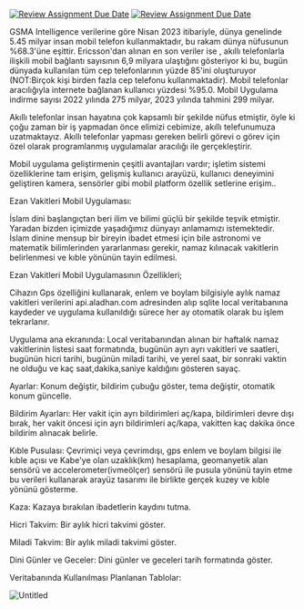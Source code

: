 [![Review Assignment Due Date](https://classroom.github.com/assets/deadline-readme-button-24ddc0f5d75046c5622901739e7c5dd533143b0c8e959d652212380cedb1ea36.svg)](https://classroom.github.com/a/uelKf0-p)
[![Review Assignment Due Date](https://classroom.github.com/assets/deadline-readme-button-8d59dc4de5201274e310e4c54b9627a8934c3b88527886e3b421487c677d23eb.svg)](https://classroom.github.com/a/uelKf0-p)

GSMA Intelligence verilerine göre Nisan 2023 itibariyle, dünya genelinde 5.45 milyar insan mobil telefon kullanmaktadır, bu rakam dünya nüfusunun %68.3'üne eşittir. Ericsson'dan alınan en son veriler ise , akıllı telefonlarla ilişkili mobil bağlantı sayısının 6,9 milyara ulaştığını gösteriyor ki bu, bugün dünyada kullanılan tüm cep telefonlarının yüzde 85'ini oluşturuyor (NOT:Birçok kişi birden fazla cep telefonu kullanmaktadir). 
Mobil telefonlar aracılığıyla internete bağlanan kullanıcı yüzdesi %95.0.
Mobil Uygulama indirme sayısı 2022 yılında 275 milyar, 2023 yılında tahmini 299 milyar.

Akıllı telefonlar insan hayatına çok kapsamlı bir şekilde nüfus etmiştir, öyle ki çoğu zaman bir iş yapmadan önce elimizi cebimize, akıllı telefunumuza uzatmaktayız. Akıllı telefonlar yapması gereken belirli görevi o görev için özel olarak programlanmış uygulamalar aracılığı ile gerçekleştirir.

Mobil uygulama geliştirmenin çeşitli avantajları vardır; işletim sistemi özelliklerine tam erişim, gelişmiş kullanıcı arayüzü, kullanıcı deneyimini geliştiren kamera, sensörler gibi mobil platform özellik setlerine erişim..

Ezan Vakitleri Mobil Uygulaması:

İslam dini başlangıçtan beri ilim ve bilimi güçlü bir şekilde teşvik etmiştir. Yaradan bizden içimizde yaşadığımız dünyayı anlamamızı istemektedir. İslam dinine mensup bir bireyin ibadet etmesi için bile astronomi ve matematik bilimlerinden yararlanması gerekir, namaz kılınacak vakitlerin belirlenmesi ve kıble yönünün tayin edilmesi.

Ezan Vakitleri Mobil Uygulamasının Özellikleri;

Cihazın Gps özelliğini kullanarak, enlem ve boylam bilgisiyle aylık namaz vakitleri verilerini api.aladhan.com adresinden alıp sqlite local veritabanına kaydeder ve uygulama kullanıldığı sürece her ay otomatik olarak bu işlem tekrarlanır.

Uygulama ana ekranında: Local veritabanından alınan bir haftalık namaz vakitlerinin listesi saat formatında, bugünün ayrı ayrı vakitleri ve saatleri, bugünün hicri tarihi, bugünün miladi tarihi, ve yerel saat, bir sonraki vaktin ne olduğu ve kaç saat,dakika,saniye kaldığını gösteren sayaç.

Ayarlar: Konum değiştir, bildirim çubuğu göster, tema değiştir, otomatik konum güncelle.

Bildirim Ayarları: Her vakit için ayrı bildirimleri aç/kapa, bildirimleri devre dışı bırak, her vakit öncesi için ayrı bildirimleri aç/kapa, vakitten kaç dakika önce bildirim alınacak belirle.

Kıble Pusulası: Çevrimiçi veya çevrimdışı, gps enlem ve boylam bilgisi ile kıble açısı ve Kabe'ye olan uzaklık(km) hesaplama, geomanyetik alan sensörü ve accelerometer(ivmeölçer) sensörü ile pusula yönünü tayin etme bu verileri kullanarak arayüz tasarımı ile birlikte gerçek kuzey ve kıble yönünü gösterme.

Kaza: Kazaya bırakılan ibadetlerin kaydını tutma.

Hicri Takvim: Bir aylık hicri takvimi göster.

Miladi Takvim: Bir aylık miladi takvimi göster.

Dini Günler ve Geceler: Dini günler ve geceleri tarih formatında göster.


Veritabanında Kullanılması Planlanan Tablolar:

![Untitled](https://user-images.githubusercontent.com/115627405/236683281-fc9810a5-9953-4fc7-b2c5-b24b59d44fa0.png)
